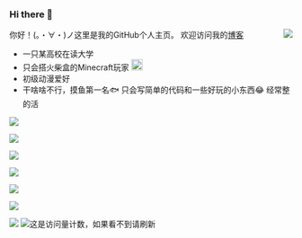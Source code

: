 ### Hi there 👋



<a href="#">
<img align="right" src="https://github-readme-stats.vercel.app/api?username=mzdluo123&show_icons=true&hide_border=true&icon_color=586069&title_color=a0a9af">
</a>


你好！(。・∀・)ノ这里是我的GitHub个人主页。
欢迎访问我的[博客](https://mzdluo123.github.io/)
* 一只某高校在读大学
* 只会搭火柴盒的Minecraft玩家 <img src="https://raw.githubusercontent.com/mzdluo123/blog_imgs/master/img/mc.ico" height="20" width="20"/>
* 初级动漫爱好
* 干啥啥不行，摸鱼第一名🐟
只会写简单的代码和一些好玩的小东西😂
经常整的活


![](https://img.shields.io/badge/-Kotlin-orange?style=flat-square&logo=Kotlin&logoColor=fff)

![](https://img.shields.io/badge/-Python-3e74a2?style=flat-square&logo=Python&logoColor=fff)

![](https://img.shields.io/badge/-Java-ab7221?style=flat-square&logo=Java&logoColor=fff)

![](https://img.shields.io/badge/-Docker-2496ED?style=flat-square&logo=Docker&logoColor=fff)

![](https://img.shields.io/badge/-Linux-000000?style=flat-square&logo=Linux&logoColor=fff)

![](https://img.shields.io/badge/-Windows-0078D6?style=flat-square&logo=Windows)

![](https://img.shields.io/badge/-Android-green?style=flat-square&logo=Android&logoColor=fff)
![这是访问量计数，如果看不到请刷新](https://jwenjian-visitor-badge-5.glitch.me/badge?page_id=mzdluo123.mzdluo123.readme)

<!--
**TCP404/TCP404** is a ✨ _special_ ✨ repository because its `README.md` (this file) appears on your GitHub profile.

Here are some ideas to get you started:

- 🔭 I’m currently working on ...
- 🌱 I’m currently learning ...
- 👯 I’m looking to collaborate on ...
- 🤔 I’m looking for help with ...
- 💬 Ask me about ...
- 📫 How to reach me: ...
- 😄 Pronouns: ...
- ⚡ Fun fact: ...
-->
